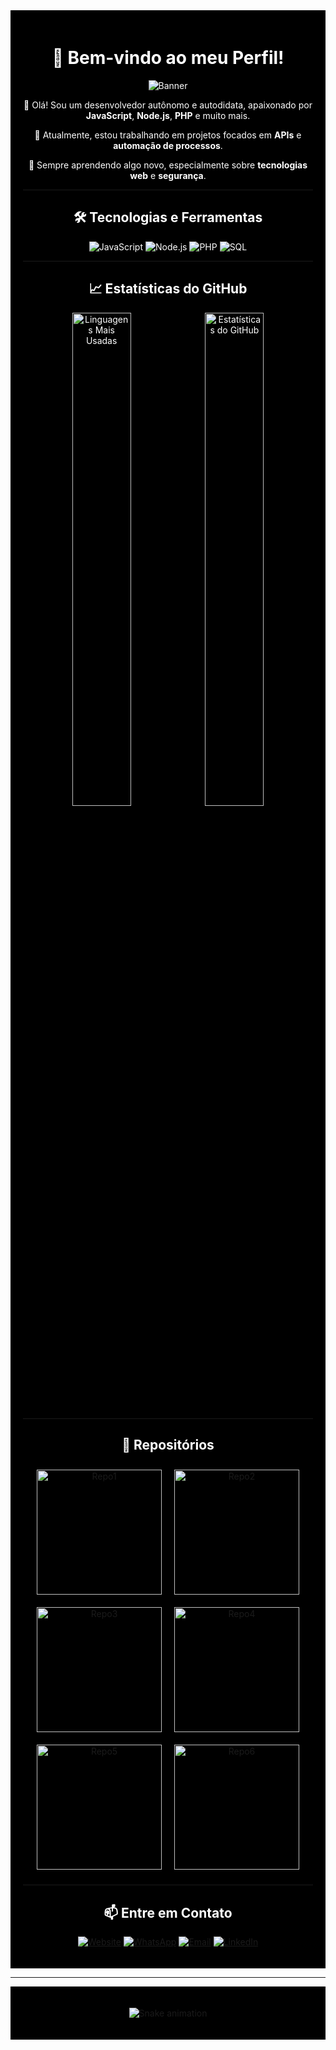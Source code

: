 <div align="center" style="background-color:black; padding:20px; color:white;">

# 🖤 Bem-vindo ao meu Perfil!

![Banner](https://via.placeholder.com/800x200.png?text=Bem-vindo+ao+meu+GitHub+Profile&bg=000000&fg=ffffff)

👋 Olá! Sou um desenvolvedor autônomo e autodidata, apaixonado por **JavaScript**, **Node.js**, **PHP** e muito mais.

🔭 Atualmente, estou trabalhando em projetos focados em **APIs** e **automação de processos**.

🌱 Sempre aprendendo algo novo, especialmente sobre **tecnologias web** e **segurança**.

---

## 🛠️ Tecnologias e Ferramentas

![JavaScript](https://img.shields.io/badge/JavaScript-323330?style=for-the-badge&logo=javascript&logoColor=white)
![Node.js](https://img.shields.io/badge/Node.js-339933?style=for-the-badge&logo=nodedotjs&logoColor=white)
![PHP](https://img.shields.io/badge/PHP-777BB4?style=for-the-badge&logo=php&logoColor=white)
![SQL](https://img.shields.io/badge/SQL-4479A1?style=for-the-badge&logo=mysql&logoColor=white)

---

## 📈 Estatísticas do GitHub

<div align="center">

  <img src="https://github-readme-stats.vercel.app/api/top-langs/?username=andreluizboanergers&layout=compact&theme=dark&hide_border=true" alt="Linguagens Mais Usadas" width="45%" />
  <img src="https://github-readme-stats.vercel.app/api?username=andreluizboanergers&show_icons=true&theme=dark&hide_border=true&count_private=true" alt="Estatísticas do GitHub" width="45%" />
  
</div>

---

## 📂 Repositórios

<div align="center" style="display: flex; flex-wrap: wrap; justify-content: center;">
  <a href="https://github.com/andreluizboanergers/convert-docx-to-pdf-files" style="margin: 10px;">
    <img src="https://github-readme-stats.vercel.app/api/pin/?username=andreluizboanergers&repo=convert-docx-to-pdf-files&theme=dark" alt="Repo1" width="200" />
  </a>
  <a href="https://github.com/andreluizboanergers/api-biblia-jfa-acf-node-express" style="margin: 10px;">
    <img src="https://github-readme-stats.vercel.app/api/pin/?username=andreluizboanergers&repo=api-biblia-jfa-acf-node-express&theme=dark" alt="Repo2" width="200" />
  </a>
  <a href="https://github.com/andreluizboanergers/automacao-sqlmap-api-nodejs" style="margin: 10px;">
    <img src="https://github-readme-stats.vercel.app/api/pin/?username=andreluizboanergers&repo=automacao-sqlmap-api-nodejs&theme=dark" alt="Repo3" width="200" />
  </a>
  <a href="https://github.com/andreluizboanergers/integracao-mp" style="margin: 10px;">
    <img src="https://github-readme-stats.vercel.app/api/pin/?username=andreluizboanergers&repo=integracao-mp&theme=dark" alt="Repo4" width="200" />
  </a>
  <a href="https://github.com/andreluizboanergers/criptografia-propia-N-chave-baseAncii-charcodes" style="margin: 10px;">
    <img src="https://github-readme-stats.vercel.app/api/pin/?username=andreluizboanergers&repo=criptografia-propia-N-chave-baseAncii-charcodes&theme=dark" alt="Repo5" width="200" />
  </a>
  <a href="https://github.com/andreluizboanergers/monitor-imap-chilkat-node18-win-x64" style="margin: 10px;">
    <img src="https://github-readme-stats.vercel.app/api/pin/?username=andreluizboanergers&repo=monitor-imap-chilkat-node18-win-x64&theme=dark" alt="Repo6" width="200" />
  </a>
</div>

---

## 📫 Entre em Contato

[![Website](https://img.shields.io/badge/Website-000000?style=for-the-badge&logo=About.me&logoColor=white)](https://www.algweb.com.br)
[![WhatsApp](https://img.shields.io/badge/WhatsApp-25D366?style=for-the-badge&logo=whatsapp&logoColor=white)](https://wa.me/5516988655532)
[![Email](https://img.shields.io/badge/Email-D14836?style=for-the-badge&logo=gmail&logoColor=white)](mailto:contato@algweb.com.br)
[![LinkedIn](https://img.shields.io/badge/LinkedIn-0077B5?style=for-the-badge&logo=linkedin&logoColor=white)](https://www.linkedin.com/in/andre-luiz-790599182/)

</div>

---

<div align="center" style="background-color:black; padding:20px;">

![Snake animation](https://github.com/andreluizboanergers/andreluizboanergers/blob/output/github-contribution-grid-snake.svg)

</div>
